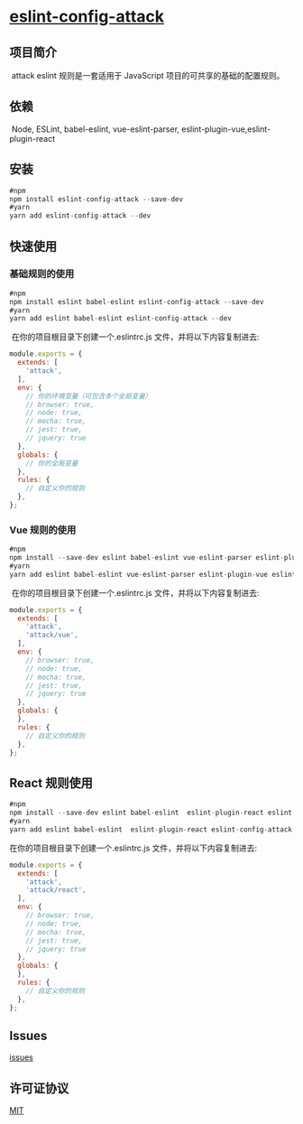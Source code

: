# [eslint-config-attack](https://github.com/MagicHacker/eslint-config-attack)

## 项目简介

​ attack eslint 规则是一套适用于 JavaScript 项目的可共享的基础的配置规则。

## 依赖

​ Node, ESLint, babel-eslint, vue-eslint-parser, eslint-plugin-vue,eslint-plugin-react

## 安装

``` javascript
#npm
npm install eslint-config-attack --save-dev
#yarn
yarn add eslint-config-attack --dev
```

## 快速使用

### 基础规则的使用

``` javascript
#npm
npm install eslint babel-eslint eslint-config-attack --save-dev
#yarn
yarn add eslint babel-eslint eslint-config-attack --dev
```

​ 在你的项目根目录下创建一个.eslintrc.js 文件，并将以下内容复制进去:

``` javascript
module.exports = {
  extends: [
    'attack',
  ],
  env: {
    // 你的环境变量（可包含多个全局变量）
    // browser: true,
    // node: true,
    // mocha: true,
    // jest: true,
    // jquery: true
  },
  globals: {
    // 你的全局变量
  },
  rules: {
    // 自定义你的规则
  },
};
```

### Vue 规则的使用

``` javascript
#npm
npm install --save-dev eslint babel-eslint vue-eslint-parser eslint-plugin-vue eslint-config-attack
#yarn
yarn add eslint babel-eslint vue-eslint-parser eslint-plugin-vue eslint-config-attack --dev
```

​ 在你的项目根目录下创建一个.eslintrc.js 文件，并将以下内容复制进去:

``` javascript
module.exports = {
  extends: [
    'attack',
    'attack/vue',
  ],
  env: {
    // browser: true,
    // node: true,
    // mocha: true,
    // jest: true,
    // jquery: true
  },
  globals: {
  },
  rules: {
    // 自定义你的规则
  },
};
```

## React 规则使用

``` javascript
#npm
npm install --save-dev eslint babel-eslint  eslint-plugin-react eslint-config-attack
#yarn
yarn add eslint babel-eslint  eslint-plugin-react eslint-config-attack --dev
```
在你的项目根目录下创建一个.eslintrc.js 文件，并将以下内容复制进去:

``` javascript
module.exports = {
  extends: [
    'attack',
    'attack/react',
  ],
  env: {
    // browser: true,
    // node: true,
    // mocha: true,
    // jest: true,
    // jquery: true
  },
  globals: {
  },
  rules: {
    // 自定义你的规则
  },
};
```

## Issues

[issues](https://github.com/MagicHacker/eslint-config-attack/issues)

## 许可证协议

[MIT](https://opensource.org/licenses/MIT)
